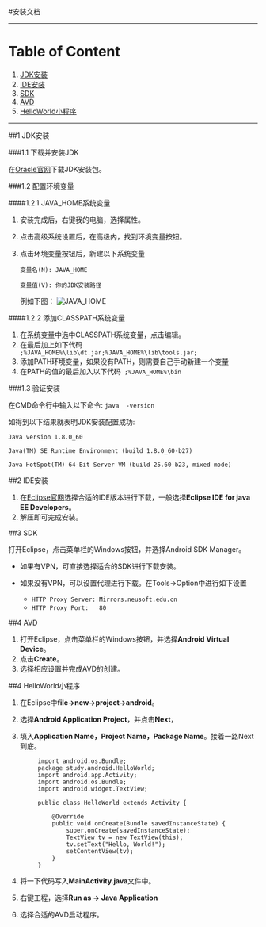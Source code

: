 #安装文档


----------

# Table of Content
1. [JDK安装](#sectionOne)
2. [IDE安装](#sectionTwo)
3. [SDK](#sectionOne)
4. [AVD](#sectionTwo)
5. [HelloWorld小程序]()

----------


<a name="sectionOne"></a>
##1 JDK安装

###1.1 下载并安装JDK

在[Oracle官网](http://www.oracle.com/technetwork/java/javase/downloads/index.html)下载JDK安装包。

###1.2 配置环境变量

####1.2.1 JAVA_HOME系统变量

1. 安装完成后，右键我的电脑，选择属性。
2. 点击高级系统设置后，在高级内，找到环境变量按钮。
3. 点击环境变量按钮后，新建以下系统变量

	```变量名(N): JAVA_HOME```

	```变量值(V): 你的JDK安装路径```

	例如下图：
![JAVA_HOME](http://i.imgur.com/6FGWJrX.png)

####1.2.2 添加CLASSPATH系统变量
1. 在系统变量中选中CLASSPATH系统变量，点击编辑。
2. 在最后加上如下代码 ``` ;%JAVA_HOME%\lib\dt.jar;%JAVA_HOME%\lib\tools.jar;```
3. 添加PATH环境变量，如果没有PATH，则需要自己手动新建一个变量
4. 在PATH的值的最后加入以下代码``` ;%JAVA_HOME%\bin```

###1.3 验证安装

在CMD命令行中输入以下命令:
```java  -version```

如得到以下结果就表明JDK安装配置成功:

```Java version 1.8.0_60```
 
```Java(TM) SE Runtime Environment (build 1.8.0_60-b27)```

```Java HotSpot(TM) 64-Bit Server VM (build 25.60-b23, mixed mode)```



<a name="sectionTwo"></a>
##2 IDE安装

1. 在[Eclipse官网](http://www.eclipse.org/downloads/)选择合适的IDE版本进行下载，一般选择**Eclipse IDE for java EE Developers**。
2. 解压即可完成安装。


<a name="sectionThree"></a>
##3 SDK

打开Eclipse，点击菜单栏的Windows按钮，并选择Android SDK Manager。

- 如果有VPN，可直接选择适合的SDK进行下载安装。

- 如果没有VPN，可以设置代理进行下载。在Tools->Option中进行如下设置
	- ```HTTP Proxy Server: Mirrors.neusoft.edu.cn```
	- ```HTTP Proxy Port:   80```


<a name="sectionFour"></a>
##4 AVD

1. 打开Eclipse，点击菜单栏的Windows按钮，并选择**Android Virtual Device**。
2. 点击**Create**。
3. 选择相应设置并完成AVD的创建。

<a name="sectionFife"></a>
##4 HelloWorld小程序

1. 在Eclipse中**file->new->project->android**。
2. 选择**Android Application Project**，并点击**Next**，
3. 填入**Application Name，Project Name，Package Name**。接着一路Next到底。

		    import android.os.Bundle;
			package study.android.HelloWorld;
		    import android.app.Activity;
		    import android.os.Bundle;
		    import android.widget.TextView;
		
			public class HelloWorld extends Activity {
		       
		        @Override
		        public void onCreate(Bundle savedInstanceState) {
		            super.onCreate(savedInstanceState);
		            TextView tv = new TextView(this);
		            tv.setText("Hello, World!");
		            setContentView(tv);
		        }
			}
4. 将一下代码写入**MainActivity.java**文件中。
5. 右键工程，选择**Run as -> Java Application**
6. 选择合适的AVD启动程序。


